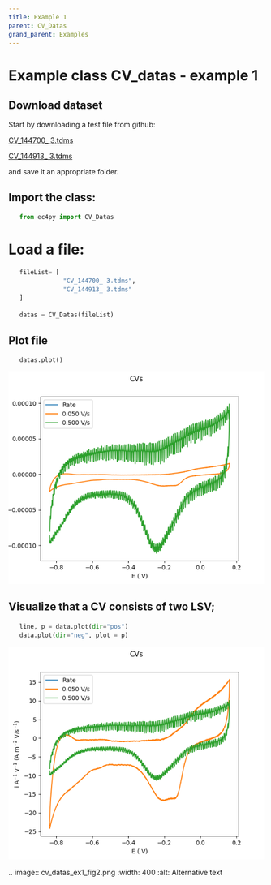```yaml
---
title: Example 1
parent: CV_Datas
grand_parent: Examples
---
```

# Example class CV_datas - example 1

## Download dataset



Start by downloading a test file from github:

[CV_144700_ 3.tdms](https://github.com/Guswib/EC4py/blob/0ac6f225816d6583b3aa6b8c62fd8a19de10dc17/test_data/CV/CV_144700_%203.tdms)

[CV_144913_ 3.tdms](https://github.com/Guswib/EC4py/blob/0ac6f225816d6583b3aa6b8c62fd8a19de10dc17/test_data/CV/CV_144913_%203.tdms)

and save it an appropriate folder.

## Import the class:

```Python
   from ec4py import CV_Datas
```
# Load a file:



```python
   fileList= [
               "CV_144700_ 3.tdms",
               "CV_144913_ 3.tdms"
   ]

   datas = CV_Datas(fileList)
```



## Plot file

```python
   datas.plot()
```
![Plot of CV](./cv_datas_ex1_fig1.png)


## Visualize that a CV consists of two LSV;

```python
   line, p = data.plot(dir="pos")
   data.plot(dir="neg", plot = p)
```
![Plot of CV](./cv_datas_ex1_fig2.png)

.. image:: cv_datas_ex1_fig2.png
  :width: 400
  :alt: Alternative text
